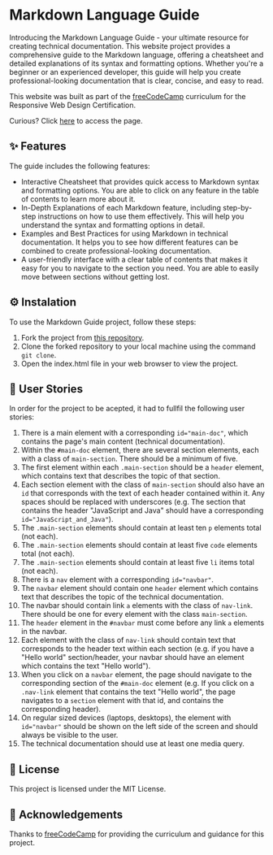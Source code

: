 # Markdown Language Guide
Introducing the Markdown Language Guide - your ultimate resource for creating technical documentation. This website project provides a comprehensive guide to the Markdown language, offering a cheatsheet and detailed explanations of its syntax and formatting options. Whether you're a beginner or an experienced developer, this guide will help you create professional-looking documentation that is clear, concise, and easy to read.

This website was built as part of the [freeCodeCamp](https://www.freecodecamp.org/) curriculum for the Responsive Web Design Certification.

Curious? Click [here](https://larissasoares.com/projects/markdown%20technical%20documentation/) to access the page.

## ✨ Features
The guide includes the following features:
* Interactive Cheatsheet that provides quick access to Markdown syntax and formatting options. You are able to click on any feature in the table of contents to learn more about it.
* In-Depth Explanations of each Markdown feature, including step-by-step instructions on how to use them effectively. This will help you understand the syntax and formatting options in detail.
* Examples and Best Practices for using Markdown in technical documentation. It helps you to see how different features can be combined to create professional-looking documentation.
* A user-friendly interface with a clear table of contents that makes it easy for you to navigate to the section you need. You are able to easily move between sections without getting lost.

## ⚙️ Instalation
To use the Markdown Guide project, follow these steps:

1. Fork the project from [this repository](https://github.com/larissasoarre/MarkdownGuide).
2. Clone the forked repository to your local machine using the command `git clone`.
3. Open the index.html file in your web browser to view the project.

## 👥 User Stories
In order for the project to be acepted, it had to fullfil the following user stories:

1. There is a main element with a corresponding `id="main-doc"`, which contains the page's main content (technical documentation).
2. Within the `#main-doc` element, there are several section elements, each with a class of `main-section`. There should be a minimum of five.
3. The first element within each `.main-section` should be a `header` element, which contains text that describes the topic of that section.
4. Each section element with the class of `main-section` should also have an `id` that corresponds with the text of each header contained within it. Any spaces should be replaced with underscores (e.g. The section that contains the header "JavaScript and Java" should have a corresponding `id="JavaScript_and_Java"`).
5. The `.main-section` elements should contain at least ten `p` elements total (not each).
6. The `.main-section` elements should contain at least five `code` elements total (not each).
7. The `.main-section` elements should contain at least five `li` items total (not each).
8. There is a `nav` element with a corresponding `id="navbar"`.
9. The `navbar` element should contain one `header` element which contains text that describes the topic of the technical documentation.
10. The navbar should contain link `a` elements with the class of `nav-link`. There should be one for every element with the class `main-section`.
11. The `header` element in the `#navbar` must come before any link `a` elements in the navbar.
12. Each element with the class of `nav-link` should contain text that corresponds to the header text within each section (e.g. if you have a "Hello world" section/header, your navbar should have an element which contains the text "Hello world").
13. When you click on a `navbar` element, the page should navigate to the corresponding section of the `#main-doc` element (e.g. If you click on a `.nav-link` element that contains the text "Hello world", the page navigates to a `section` element with that id, and contains the corresponding header).
14. On regular sized devices (laptops, desktops), the element with `id="navbar"` should be shown on the left side of the screen and should always be visible to the user.
15. The technical documentation should use at least one media query.

## 🧾 License
This project is licensed under the MIT License.

## 🥰 Acknowledgements
Thanks to [freeCodeCamp](https://www.freecodecamp.org/) for providing the curriculum and guidance for this project.